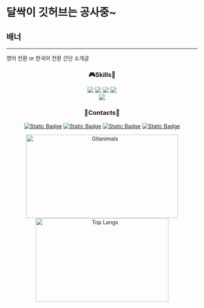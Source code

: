# 달싹이 깃허브는 공사중~
## 배너
---
영어 전환 or 한국어 전환
간단 소개글

<h3 align="center">🎮Skills👾</h3>
<div align='center'>
  <img src="https://img.shields.io/badge/C-A8B9CC?style=plastic&logo=C&logoColor=ffffff"/>
  <img src="https://img.shields.io/badge/C%2B%2B-00599C?style=plastic&logo=C%2B%2B&logoColor=ffffff"/>
  <img src="https://img.shields.io/badge/C%23-black?style=plastic"/>
  <img src="https://img.shields.io/badge/Python-3776AB?style=plastic&logo=Python&logoColor=ffffff"/><br>
  <img src="https://img.shields.io/badge/Unity-black?style=plastic&logo=Unity&logoColor=ffffff"/>
</div>

<h3 align="center">💌Contacts💬</h3>
<div align='center'>
  
[![Static Badge](https://img.shields.io/badge/YouTube-FF0000?style=plastic&logo=YouTube&logoColor=ffffff)](https://www.youtube.com/@dalssak)
[![Static Badge](https://img.shields.io/badge/Blog-03C75A?style=plastic&logo=Naver&logoColor=ffffff)](https://blog.naver.com/dalssagi)
[![Static Badge](https://img.shields.io/badge/Tistory-000000?style=plastic&logo=Tistory&logoColor=ffffff)](https://jisung-rithm.tistory.com/)
[![Static Badge](https://img.shields.io/badge/Discord-5865F2?style=plastic&logo=Discord&logoColor=ffffff)](https://www.discord.com/users/500275466087694338)
</div>

<p align="center">
  <img height="220" width="400" src="https://render.gitanimals.org/farms/j1sung" alt="Gitanimals"/>
  <img height="220" width="350" src="https://github-readme-stats.vercel.app/api/top-langs/?username=j1sung&layout=compact" alt="Top Langs"/>
</p>

